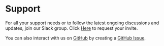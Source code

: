 <!--
Copyright (c) 2022 Dell Inc., or its subsidiaries. All Rights Reserved.

Licensed under the Mozilla Public License Version 2.0 (the "License");
you may not use this file except in compliance with the License.
You may obtain a copy of the License at

    http://mozilla.org/MPL/2.0/


Unless required by applicable law or agreed to in writing, software
distributed under the License is distributed on an "AS IS" BASIS,
WITHOUT WARRANTIES OR CONDITIONS OF ANY KIND, either express or implied.
See the License for the specific language governing permissions and
limitations under the License.
-->

# Support

For all your support needs or to follow the latest ongoing discussions and updates, join our Slack group. Click [Here](./) to request your invite.

You can also interact with us on [GitHub](https://github.com/dell/dell-terraform-providers) by creating a [GitHub Issue](https://github.com/dell/dell-terraform-providers/issues).
